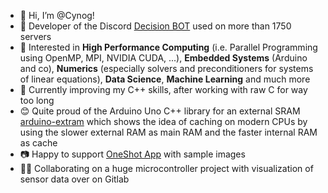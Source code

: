 - 👋 Hi, I’m @Cynog!
- 🤖 Developer of the Discord [Decision BOT](https://top.gg/bot/698950999997677648) used on more than $1750$ servers
- 👀 Interested in **High Performance Computing** (i.e. Parallel Programming using OpenMP, MPI, NVIDIA CUDA, ...), **Embedded Systems** (Arduino and co), **Numerics** (especially solvers and preconditioners for systems of linear equations), **Data Science**, **Machine Learning** and much more
- 🌱 Currently improving my C++ skills, after working with raw C for way too long
- 😊 Quite proud of the Arduino Uno C++ library for an external SRAM [arduino-extram](https://github.com/Cynog/arduino-extram/) which shows the idea of caching on modern CPUs by using the slower external RAM as main RAM and the faster internal RAM as cache
- 📷 Happy to support [OneShot App](https://github.com/ptrLx/OneShot) with sample images
- 🤝🏻 Collaborating on a huge microcontroller project with visualization of sensor data over on Gitlab

<!---
Cynog/Cynog is a ✨ special ✨ repository because its `README.md` (this file) appears on your GitHub profile.
You can click the Preview link to take a look at your changes.
--->

